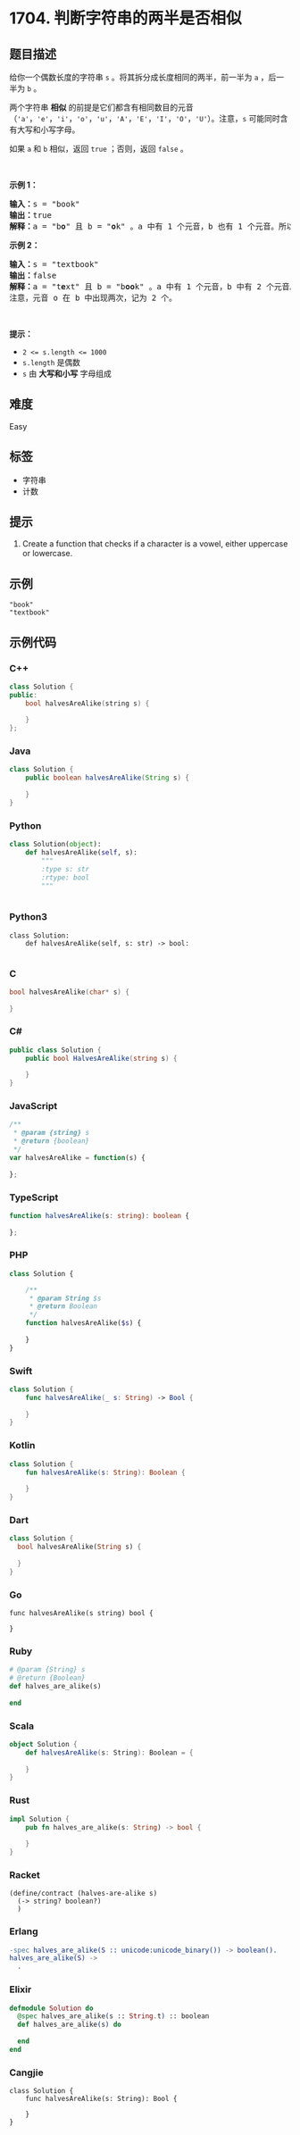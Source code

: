 # 1704. 判断字符串的两半是否相似

## 题目描述

<p>给你一个偶数长度的字符串 <code>s</code> 。将其拆分成长度相同的两半，前一半为 <code>a</code> ，后一半为 <code>b</code> 。</p>

<p>两个字符串 <strong>相似</strong> 的前提是它们都含有相同数目的元音（<code>'a'</code>，<code>'e'</code>，<code>'i'</code>，<code>'o'</code>，<code>'u'</code>，<code>'A'</code>，<code>'E'</code>，<code>'I'</code>，<code>'O'</code>，<code>'U'</code>）。注意，<code>s</code> 可能同时含有大写和小写字母。</p>

<p>如果<em> </em><code>a</code><em> </em>和<em> </em><code>b</code> 相似，返回 <code>true</code> ；否则，返回 <code>false</code> 。</p>

<p>&nbsp;</p>

<p><strong>示例 1：</strong></p>

<pre>
<strong>输入：</strong>s = "book"
<strong>输出：</strong>true
<strong>解释：</strong>a = "b<strong>o</strong>" 且 b = "<strong>o</strong>k" 。a 中有 1 个元音，b 也有 1 个元音。所以，a 和 b 相似。
</pre>

<p><strong>示例 2：</strong></p>

<pre>
<strong>输入：</strong>s = "textbook"
<strong>输出：</strong>false
<strong>解释：</strong>a = "t<strong>e</strong>xt" 且 b = "b<strong>oo</strong>k" 。a 中有 1 个元音，b 中有 2 个元音。因此，a 和 b 不相似。
注意，元音 o 在 b 中出现两次，记为 2 个。
</pre>

<p>&nbsp;</p>

<p><strong>提示：</strong></p>

<ul>
	<li><code>2 &lt;= s.length &lt;= 1000</code></li>
	<li><code>s.length</code> 是偶数</li>
	<li><code>s</code> 由 <strong>大写和小写</strong> 字母组成</li>
</ul>


## 难度

Easy

## 标签

- 字符串
- 计数

## 提示

1. Create a function that checks if a character is a vowel, either uppercase or lowercase.

## 示例

```
"book"
"textbook"
```

## 示例代码

### C++

```cpp
class Solution {
public:
    bool halvesAreAlike(string s) {
        
    }
};
```

### Java

```java
class Solution {
    public boolean halvesAreAlike(String s) {
        
    }
}
```

### Python

```python
class Solution(object):
    def halvesAreAlike(self, s):
        """
        :type s: str
        :rtype: bool
        """
        
```

### Python3

```python3
class Solution:
    def halvesAreAlike(self, s: str) -> bool:
        
```

### C

```c
bool halvesAreAlike(char* s) {
    
}
```

### C#

```csharp
public class Solution {
    public bool HalvesAreAlike(string s) {
        
    }
}
```

### JavaScript

```javascript
/**
 * @param {string} s
 * @return {boolean}
 */
var halvesAreAlike = function(s) {
    
};
```

### TypeScript

```typescript
function halvesAreAlike(s: string): boolean {
    
};
```

### PHP

```php
class Solution {

    /**
     * @param String $s
     * @return Boolean
     */
    function halvesAreAlike($s) {
        
    }
}
```

### Swift

```swift
class Solution {
    func halvesAreAlike(_ s: String) -> Bool {
        
    }
}
```

### Kotlin

```kotlin
class Solution {
    fun halvesAreAlike(s: String): Boolean {
        
    }
}
```

### Dart

```dart
class Solution {
  bool halvesAreAlike(String s) {
    
  }
}
```

### Go

```golang
func halvesAreAlike(s string) bool {
    
}
```

### Ruby

```ruby
# @param {String} s
# @return {Boolean}
def halves_are_alike(s)
    
end
```

### Scala

```scala
object Solution {
    def halvesAreAlike(s: String): Boolean = {
        
    }
}
```

### Rust

```rust
impl Solution {
    pub fn halves_are_alike(s: String) -> bool {
        
    }
}
```

### Racket

```racket
(define/contract (halves-are-alike s)
  (-> string? boolean?)
  )
```

### Erlang

```erlang
-spec halves_are_alike(S :: unicode:unicode_binary()) -> boolean().
halves_are_alike(S) ->
  .
```

### Elixir

```elixir
defmodule Solution do
  @spec halves_are_alike(s :: String.t) :: boolean
  def halves_are_alike(s) do
    
  end
end
```

### Cangjie

```cangjie
class Solution {
    func halvesAreAlike(s: String): Bool {

    }
}
```

